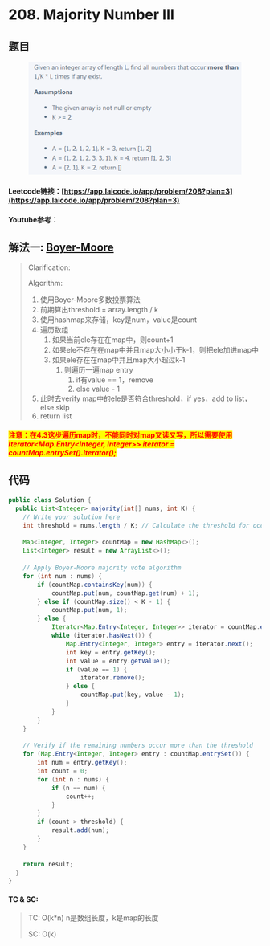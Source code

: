 # 208. Majority Number III

## 题目

<figure><img src="../../.gitbook/assets/image (3) (2) (1).png" alt=""><figcaption></figcaption></figure>

#### Leetcode链接：[https://app.laicode.io/app/problem/208?plan=3](https://app.laicode.io/app/problem/208?plan=3)

#### Youtube参考：

## 解法一: [Boyer-Moore](../../leetcode/zhi-shi-dian/boyer-moore-majority-vote-algorithm.md)

> Clarification:&#x20;
>
> Algorithm:&#x20;
>
> 1. 使用Boyer-Moore多数投票算法
> 2. 前期算出threshold = array.length / k
> 3. 使用hashmap来存储，key是num，value是count
> 4. 遍历数组
>    1. 如果当前ele存在在map中，则count+1
>    2. 如果ele不存在在map中并且map大小小于k-1，则把ele加进map中
>    3. 如果ele存在在map中并且map大小超过k-1
>       1. 则遍历一遍map entry
>          1. if有value == 1，remove
>          2. else value - 1
> 5. 此时去verify map中的ele是否符合threshold，if yes，add to list，else skip
> 6. return list

#### <mark style="color:red;">注意：在4.3这步遍历map时，不能同时对map又读又写，所以需要使用</mark> <mark style="color:red;"></mark>_<mark style="color:red;">Iterator\<Map.Entry\<Integer, Integer>> iterator = countMap.entrySet().iterator();</mark>_

## 代码

```java
public class Solution {
  public List<Integer> majority(int[] nums, int K) {
    // Write your solution here
    int threshold = nums.length / K; // Calculate the threshold for occurrence

    Map<Integer, Integer> countMap = new HashMap<>();
    List<Integer> result = new ArrayList<>();

    // Apply Boyer-Moore majority vote algorithm
    for (int num : nums) {
        if (countMap.containsKey(num)) {
            countMap.put(num, countMap.get(num) + 1);
        } else if (countMap.size() < K - 1) {
            countMap.put(num, 1);
        } else {
            Iterator<Map.Entry<Integer, Integer>> iterator = countMap.entrySet().iterator();
            while (iterator.hasNext()) {
                Map.Entry<Integer, Integer> entry = iterator.next();
                int key = entry.getKey();
                int value = entry.getValue();
                if (value == 1) {
                    iterator.remove();
                } else {
                    countMap.put(key, value - 1);
                }
            }
        }
    }

    // Verify if the remaining numbers occur more than the threshold
    for (Map.Entry<Integer, Integer> entry : countMap.entrySet()) {
        int num = entry.getKey();
        int count = 0;
        for (int n : nums) {
            if (n == num) {
                count++;
            }
        }
        if (count > threshold) {
            result.add(num);
        }
    }

    return result;
  }
}
```

#### TC & SC:&#x20;

> TC: O(k\*n) n是数组长度，k是map的长度
>
> SC: O(k)
